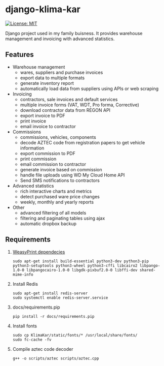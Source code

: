 # django-klima-kar
[![License: MIT](https://img.shields.io/badge/License-MIT-yellow.svg)](https://github.com/karpiq24/django-klima-kar/blob/master/LICENSE)

Django project used in my family buisness. It provides warehouse management and invoicing with advanced statistics.


## Features
- Warehouse management
  - wares, suppliers and purchase invoices
  - export data to multiple formats
  - generate inventory report
  - automatically load data from suppliers using APIs or web scraping
- Invoicing
  - contractors, sale invoices and default services
  - multiple invoice forms (VAT, WDT, Pro forma, Corrective)
  - download contractor data from REGON API
  - export invoice to PDF
  - print invoice
  - email invoice to contractor
- Commissions
  - commissions, vehicles, components
  - decode AZTEC code from registration papers to get vehicle information
  - export commission to PDF
  - print commission
  - email commission to contractor
  - generate invoice based on commission
  - handle file uploads using WD My Cloud Home API
  - Send SMS notifications to contractors
- Advanced statistics
  - rich interactive charts and metrics
  - detect purchased ware price changes
  - weekly, monthly and yearly reports
- Other
  - advanced filtering of all models
  - filtering and paginating tables using ajax
  - automatic dropbox backup

## Requirements
1. [WeasyPrint dependecies](https://weasyprint.readthedocs.io/en/latest/install.html)
    ```
    sudo apt-get install build-essential python3-dev python3-pip python3-setuptools python3-wheel python3-cffi libcairo2 libpango-1.0-0 libpangocairo-1.0-0 libgdk-pixbuf2.0-0 libffi-dev shared-mime-info
    ```
2. Install Redis
    ```
    sudo apt-get install redis-server
    sudo systemctl enable redis-server.service
    ```
3. docs/requirements.pip
   ```
   pip install -r docs/requirements.pip
   ```
4. Install fonts
   ```
   sudo cp KlimaKar/static/fonts/* /usr/local/share/fonts/
   sudo fc-cache -fv
   ```
5. Compile aztec code decoder
   ```
   g++ -o scripts/aztec scripts/aztec.cpp
   ```
